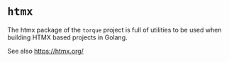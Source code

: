 # `htmx`

The htmx package of the `torque` project is full of utilities to be used when building HTMX based projects in Golang.

See also https://htmx.org/